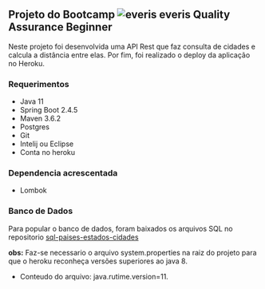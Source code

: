 ## Projeto do Bootcamp ![everis](https://www.google.com.br/imgres?imgurl=https%3A%2F%2Fhermes.digitalinnovation.one%2Fusers%2Fauthor%2Fphotos%2Fa737b8e0-dd11-4dc7-99d3-8529cbda5969.png&imgrefurl=https%3A%2F%2Fdigitalinnovation.one%2Fbootcamps%2Feveris-kotlin-developer&tbnid=pzpYgYLoksPukM&vet=12ahUKEwiOocrEx8nwAhXiN7kGHRdECDEQMygBegUIARCMAQ..i&docid=8FI_VmjCnJA6VM&w=500&h=500&q=imagem%20bootcamp%20everis%20%20dio&ved=2ahUKEwiOocrEx8nwAhXiN7kGHRdECDEQMygBegUIARCMAQ) everis Quality Assurance Beginner

  Neste projeto foi desenvolvida uma API Rest que faz consulta de cidades e calcula a distância entre elas. Por fim, foi realizado o deploy da aplicação no Heroku.

### Requerimentos

 * Java 11
 * Spring Boot 2.4.5
 * Maven 3.6.2
 * Postgres
 * Git
 * Intelij ou Eclipse
 * Conta no heroku

### Dependencia acrescentada

 * Lombok

### Banco de Dados

 Para popular o banco de dados, foram baixados os arquivos SQL no repositorio [sql-paises-estados-cidades](https://github.com/chinnonsantos/sql-paises-estados-cidades)
 
 **obs:** Faz-se necessario o arquivo system.properties na raiz do projeto para que o heroku reconheça versões superiores ao java 8.

 * Conteudo do arquivo: java.rutime.version=11.
